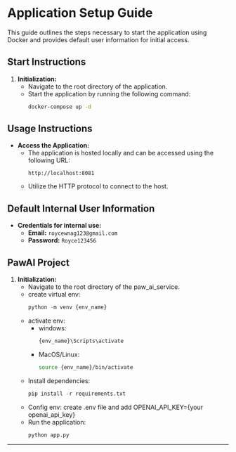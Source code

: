 # Application Setup Guide

This guide outlines the steps necessary to start the application using Docker and provides default user information for initial access.

## Start Instructions

1. **Initialization:**
    - Navigate to the root directory of the application.
    - Start the application by running the following command:
      ```sh
      docker-compose up -d
      ```

## Usage Instructions

- **Access the Application:**
    - The application is hosted locally and can be accessed using the following URL:
      ```
      http://localhost:8081
      ```
    - Utilize the HTTP protocol to connect to the host.

## Default Internal User Information

- **Credentials for internal use:**
    - **Email:** `roycewnag123@gmail.com`
    - **Password:** `Royce123456`



## PawAI Project
1. **Initialization:**
    - Navigate to the root directory of the paw_ai_service.
    - create virtual env:
      ```python
      python -m venv {env_name}
      ```
    - activate env:
      - windows:
        ```cmd
        {env_name}\Scripts\activate
        ```
      - MacOS/Linux:
        ```bash
        source {env_name}/bin/activate
        ```
    - Install dependencies:
      ```python
      pip install -r requirements.txt
      ```
    - Config env:
      create .env file and add OPENAI_API_KEY={your openai_api_key}
    - Run the application:
      ```
      python app.py
      ```
---
